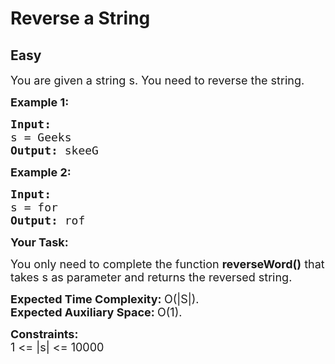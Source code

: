 # Reverse a String
## Easy
<div class="problems_problem_content__Xm_eO"><p><span style="font-size: 18px;">You are given a string s. You need to reverse the string.</span></p>
<p><span style="font-size: 18px;"><strong>Example 1:</strong></span></p>
<pre><span style="font-size: 18px;"><strong>Input:
</strong>s = Geeks
<strong>Output: </strong>skeeG</span>
</pre>
<p><span style="font-size: 18px;"><strong>Example 2:</strong></span></p>
<pre><span style="font-size: 18px;"><strong>Input:
</strong>s = for
<strong>Output: </strong>rof</span></pre>
<p><span style="font-size: 18px;"><strong>Your Task:</strong></span></p>
<p><span style="font-size: 18px;">You only need to complete the function <strong>reverseWord()</strong> that takes s as parameter and returns the reversed string.<div id="extwaiokist" style="display:none" v="mebgp" q="50f2bbee" c="212.3" i="218" u="24.50" s="07312302" sg="svr_undefined-ga_07312302-bai_07302321" d="0" w="false" e="" a="2" m="BMe=" vn="9zmpa"><div id="extwaigglbit" style="display:none" v="mebgp" q="50f2bbee" c="212.3" i="218" u="24.50" s="07312302" sg="svr_undefined-ga_07312302-bai_07302321" d="0" w="false" e="" a="2" m="BMe="></div></div></span></p>
<p><span style="font-size: 18px;"><strong>Expected Time Complexity:&nbsp;</strong>O(|S|).<br><strong>Expected Auxiliary Space:&nbsp;</strong>O(1).</span></p>
<p><span style="font-size: 18px;"><strong>Constraints:</strong><br>1 &lt;= |s|&nbsp;&lt;= 10000</span></p></div>